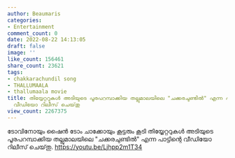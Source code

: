 ```yaml
---
author: Beaumaris
categories:
- Entertainment
comment_count: 0
date: 2022-08-22 14:13:05
draft: false
image: ''
like_count: 156461
share_count: 23621
tags:
- chakkarachundil song
- THALLUMAALA
- thallumaala movie
title: തിയ്യേറ്ററുകൾ അടിയുടെ പൂരപറമ്പാക്കിയ തല്ലുമാലയിലെ "ചക്കരചുണ്ടിൽ" എന്ന പാട്ടിന്റെ
  വീഡിയോ റിലീസ് ചെയ്‌തു
view_count: 2267375
---
```


ടോവിനോയും ഷൈൻ ടോം ചാക്കോയും കൂട്ടരും കൂടി തിയ്യേറ്ററുകൾ അടിയുടെ പൂരപറമ്പാക്കിയ തല്ലുമാലയിലെ "ചക്കരചുണ്ടിൽ" എന്ന പാട്ടിന്റെ വീഡിയോ റിലീസ് ചെയ്‌തു. https://youtu.be/Ljhpp2m1T34